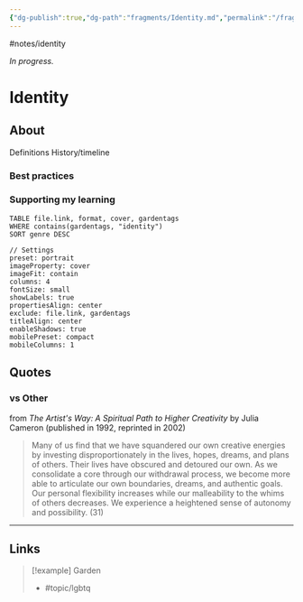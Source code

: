 ```yaml
---
{"dg-publish":true,"dg-path":"fragments/Identity.md","permalink":"/fragments/identity/","created":"2025-02-20T22:14:08.400-05:00","updated":"2025-06-25T20:30:23.975-04:00"}
---
```


#notes/identity

*In progress.*
# Identity
## About
Definitions
History/timeline
### Best practices
### Supporting my learning

```datacards
TABLE file.link, format, cover, gardentags 
WHERE contains(gardentags, "identity")
SORT genre DESC

// Settings
preset: portrait
imageProperty: cover
imageFit: contain
columns: 4
fontSize: small
showLabels: true
propertiesAlign: center
exclude: file.link, gardentags
titleAlign: center
enableShadows: true
mobilePreset: compact
mobileColumns: 1
```

## Quotes

### vs Other
from *The Artist's Way: A Spiritual Path to Higher Creativity* by Julia Cameron (published in 1992, reprinted in 2002)

> Many of us find that we have squandered our own creative energies by investing disproportionately in the lives, hopes, dreams, and plans of others. Their lives have obscured and detoured our own. As we consolidate a core through our withdrawal process, we become more able to articulate our own boundaries, dreams, and authentic goals. Our personal flexibility increases while our malleability to the whims of others decreases. We experience a heightened sense of autonomy and possibility.  (31)
---

## Links

> [!example] Garden
> - #topic/lgbtq 

